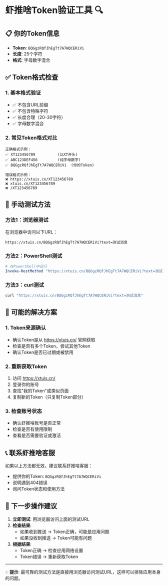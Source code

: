 # 虾推啥Token验证工具 🔍

## 📋 你的Token信息
- **Token**: `BQGgzRQfJhEgTt7A7WQCERiVi`
- **长度**: 25个字符
- **格式**: 字母数字混合

## ✅ Token格式检查

### 1. 基本格式验证
- ✅ 不包含URL前缀
- ✅ 不包含特殊字符
- ✅ 长度合理（20-30字符）
- ✅ 字母数字混合

### 2. 常见Token格式对比
```
正确格式示例：
✅ XT123456789          (以XT开头)
✅ ABC123DEF456         (纯字母数字)
✅ BQGgzRQfJhEgTt7A7WQCERiVi  (你的Token)

错误格式示例：
❌ https://xtuis.cn/XT123456789
❌ xtuis.cn/XT123456789
❌ /XT123456789
```

## 🧪 手动测试方法

### 方法1：浏览器测试
在浏览器中访问以下URL：
```
https://xtuis.cn/BQGgzRQfJhEgTt7A7WQCERiVi?text=测试消息
```

### 方法2：PowerShell测试
```powershell
# 在PowerShell中运行
Invoke-RestMethod "https://xtuis.cn/BQGgzRQfJhEgTt7A7WQCERiVi?text=测试消息"
```

### 方法3：curl测试
```bash
curl "https://xtuis.cn/BQGgzRQfJhEgTt7A7WQCERiVi?text=测试消息"
```

## 🔧 可能的解决方案

### 1. Token来源确认
- 确认Token是从 https://xtuis.cn/ 官网获取
- 检查是否有多个Token，尝试其他Token
- 确认Token是否已过期或被禁用

### 2. 重新获取Token
1. 访问 https://xtuis.cn/
2. 登录你的账号
3. 查找"我的Token"或类似页面
4. 复制新的Token（只复制Token部分）

### 3. 检查账号状态
- 确认虾推啥账号是否正常
- 检查是否有使用限制
- 查看是否需要验证或激活

## 📞 联系虾推啥客服

如果以上方法都无效，建议联系虾推啥客服：
- 提供你的Token: `BQGgzRQfJhEgTt7A7WQCERiVi`
- 说明遇到404错误
- 询问Token状态和使用方法

## 🎯 下一步操作建议

1. **立即测试**: 用浏览器访问上面的测试URL
2. **检查结果**: 
   - 如果收到推送 → Token正确，可能是应用问题
   - 如果没收到推送 → Token可能有问题
3. **根据结果**: 
   - Token正确 → 检查应用网络设置
   - Token错误 → 重新获取Token

---

💡 **提示**: 最可靠的测试方法是直接用浏览器访问测试URL，这样可以排除应用本身的问题。 